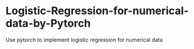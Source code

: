 # Logistic-Regression-for-numerical-data-by-Pytorch
Use pytorch to implement logistic regression for numerical data

